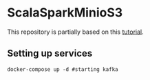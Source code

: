 # ScalaSparkMinioS3

This repository is partially based on this [tutorial](https://www.jitsejan.com/setting-up-spark-with-minio-as-object-storage.html). 

## Setting up services
```shell
docker-compose up -d #starting kafka
```
